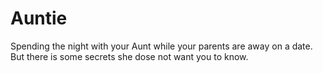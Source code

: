 # Auntie
Spending the night with your Aunt while your parents are away on a date. But there is some secrets she dose not want you to know.
